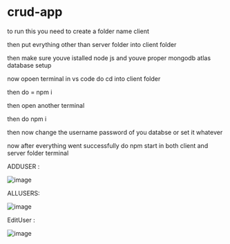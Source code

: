 # crud-app

to run this you need to create a folder name client 

then put evrything other than server folder into client folder 

then make sure youve istalled node js and youve proper mongodb atlas database setup 

now opoen terminal in vs code do cd into client folder

then do = npm i

then open another terminal 

then do npm i 

then now change the username password of you databse or set it whatever

now after everything went successfully do npm start in both client and server folder terminal 

ADDUSER :

![image](https://github.com/metaltroop/crud-app/assets/84331683/f8667eac-4998-46cf-b682-054b5a296c83)

ALLUSERS:

![image](https://github.com/metaltroop/crud-app/assets/84331683/91931973-7736-4ed8-8601-8621b3fdd221)

EditUser :

![image](https://github.com/metaltroop/crud-app/assets/84331683/046d0e38-72dd-48a7-8c35-8716b0ce2900)
